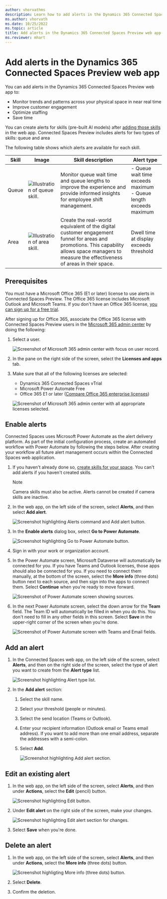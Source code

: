 ```yaml
---
author: vhorvathms
description: Learn how to add alerts in the Dynamics 365 Connected Spaces Preview web app 
ms.author: vhorvath
ms.date: 10/25/2022
ms.topic: article
title: Add alerts in the Dynamics 365 Connected Spaces Preview web app
ms.reviewer: mhart
---
```


# Add alerts in the Dynamics 365 Connected Spaces Preview web app

You can add alerts in the Dynamics 365 Connected Spaces Preview web app to:

- Monitor trends and patterns across your physical space in near real time
- Improve customer engagement
- Optimize staffing
- Save time

You can create alerts for skills (pre-built AI models) after [adding those skills](web-app-cameras-add-skills.md) in the web app. Connected Spaces Preview includes alerts for two types of skills: queue and area

The following table shows which alerts are available for each skill.

|Skill|Image|Skill description|Alert type|
|-----------|--------------------------------|----------------------------------|--------------------------------|
|Queue|![Illustration of queue skill.](media/queue-skill.JPG "Illustration of queue skill")|Monitor queue wait time and queue lengths to improve the experience and provide informed insights for employee shift management.|- Queue wait time exceeds maximum<br>- Queue length exceeds maximum|
|Area|![Illustration of area skill.](media/area-skill.JPG "Illustration of area skill")|Create the real-world equivalent of the digital customer engagement funnel for areas and promotions. This capability allows space managers to measure the effectiveness of areas in their space.|Dwell time at display exceeds threshold|

## Prerequisites

You must have a Microsoft Office 365 (E1 or later) license to use alerts in Connected Spaces Preview. The Office 365 license includes Microsoft Outlook and Microsoft Teams. If you don't have an Office 365 license, [you can sign up for a free trial](https://www.microsoft.com/en-us/microsoft-365/enterprise/office-365-e5?activetab=pivot:overviewtab). 

After signing up for Office 365, associate the Office 365 license with Connected Spaces Preview users in the [Microsoft 365 admin center](https://admin.microsoft.com/Adminportal/Home?ref=/users) by doing the following:

1. Select a user. 

    ![Screenshot of Microsoft 365 admin center with focus on user record.](media/alerts-admin-center-user.JPG "Screenshot of Microsoft 365 admin center with focus on user record")

2. In the pane on the right side of the screen, select the **Licenses and apps** tab.

3. Make sure that all of the following licenses are selected:

    - Dynamics 365 Connected Spaces vTrial
    - Microsoft Power Automate Free
    - Office 365 E1 or later ([Compare Office 365 enterprise licenses](https://www.microsoft.com/en-us/microsoft-365/enterprise/compare-office-365-plans))

    ![Screenshot of Microsoft 365 admin center with all appropriate licenses selected.](media/alerts-admin-center-licenses.JPG "Screenshot of Microsoft 365 admin center with all appropriate licenses selected")

## Enable alerts

Connected Spaces uses Microsoft Power Automate as the alert delivery platform. As part of the initial configuration process, create an automated workflow with Power Automate by following the steps below. After creating your workflow all future alert management occurs within the Connected Spaces web application.

1. If you haven't already done so, [create skills for your space](web-app-cameras-add-skills.md). You can't add alerts if you haven't created skills. 

    > [!NOTE]
    > Camera skills must also be active. Alerts cannot be created if camera skills are inactive. 

2. In the web app, on the left side of the screen, select **Alerts**, and then select **Add alert**.

    ![Screenshot highlighting Alerts command and Add alert button.](media/alerts-add-alert.JPG "Screenshot highlighting Alerts command and Add alert button")

3. In the **Enable alerts** dialog box, select **Go to Power Automate**. 

    ![Screenshot highlighting Go to Power Automate button.](media/alerts-go-to-power-automate.JPG "Screenshot highlighting Go to Power Automate button")
    
4. Sign in with your work or organization account.

5. In the Power Automate screen, Microsoft Dataverse will automatically be connected for you. If you have Teams and Outlook licenses, those apps should also be connected for you. If you need to connect them manually, at the bottom of the screen, select the **More info** (three dots) button next to each source, and then sign into the apps to connect them. Select **Continue** when you're ready to move forward.

    ![Screenshot of Power Automate screen showing sources.](media/alerts-configure-sources.JPG "Screenshot of Power Automate screen showing sources")
    
6. In the next Power Automate screen, select the down arrow for the **Team** field. The Team ID will automatically be filled in when you do this. You don't need to fill in any other fields in this screen. Select **Save** in the upper-right corner of the screen when you're done.

    ![Screenshot of Power Automate screen with Teams and Email fields.](media/alerts-configuration.JPG "Screenshot of Power Automate screen with Teams and Email fields")

## Add an alert

1. In the Connected Spaces web app, on the left side of the screen, select **Alerts**, and then on the right side of the screen, select the type of alert you want to create from the **Alert type** list.

    ![Screenshot highlighting Alert type list.](media/alerts-alert-type.JPG "Screenshot highlighting Alert type list")
    
2. In the **Add alert** section:

    1. Select the skill name.
    2. Select your threshold (people or minutes).
    3. Select the send location (Teams or Outlook).
    4. Enter your recipient information (Outlook email or Teams email address). If you want to add more than one email address, separate the addresses with a semi-colon.
    5. Select **Add**.

        ![Screenshot highlighting Add alert section.](media/alerts-fill-in-fields.JPG "Screenshot highlighting Add alert section")
        
## Edit an existing alert

1. In the web app, on the left side of the screen, select **Alerts**, and then under **Actions**, select the **Edit** (pencil) button. 

    ![Screenshot highlighting Edit button.](media/alerts-edit-button.JPG "Screenshot highlighting Edit button")

2. Under **Edit alert** on the right side of the screen, make your changes.

    ![Screenshot highlighting Edit alert section for changes.](media/alerts-edit-alert.JPG "Screenshot highlighting Edit alert section for changes")

3. Select **Save** when you're done.

## Delete an alert

1. In the web app, on the left side of the screen, select **Alerts**, and then under **Actions**, select the **More info** (three dots) button. 

    ![Screenshot highligting More info (three dots) button.](media/alerts-delete-alert.JPG "Screenshot highligting More info (three dots) button")
    
2. Select **Delete**. 

3. Confirm the deletion.
